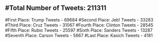 #Total Number of Tweets: 211311 
---
#First Place: Trump Tweets - 69684
#Second Place: Jeb! Tweets - 33283
#Third Place: Cruz Tweets - 31067
#Fourth Place: Clinton Tweets - 28545
#Fifth Place: Rubio Tweets - 25597
#Sixth Place: Sanders Tweets - 13287
#Seventh Place: Carson Tweets - 5667
#Last Place: Kasich Tweets - 4181

